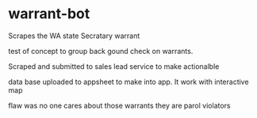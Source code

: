 # warrant-bot
Scrapes the WA state Secratary warrant

test of concept to group back gound check on warrants.

Scraped and submitted to sales lead service to make actionalble 

data base uploaded to appsheet to make into app. It work with interactive map

flaw was no one cares about those warrants they are parol violators
